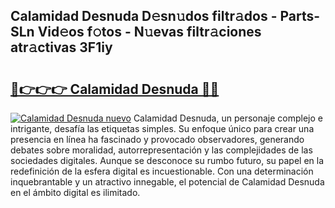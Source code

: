 ## Calamidad Desnuda D𝚎sn𝚞dos filtr𝚊dos - Parts-SLn Vid𝚎os f𝚘tos - N𝚞evas filtr𝚊ciones atr𝚊ctivas 3F1iy

# <h2><a href="http://mb87o4z.tromn.icu/?c=Calamidad+Desnuda">🔗👉👉👉 Calamidad Desnuda 🔗🔗</a></h2>

[![Calamidad Desnuda nuevo](https://i.imgur.com/pEAQMta.gif)](http://mb87o4z.tromn.icu/?c=Calamidad+Desnuda)
Calamidad Desnuda, un personaje complejo e intrigante, desafía las etiquetas simples. Su enfoque único para crear una presencia en línea ha fascinado y provocado observadores, generando debates sobre moralidad, autorrepresentación y las complejidades de las sociedades digitales. Aunque se desconoce su rumbo futuro, su papel en la redefinición de la esfera digital es incuestionable. Con una determinación inquebrantable y un atractivo innegable, el potencial de Calamidad Desnuda en el ámbito digital es ilimitado.
